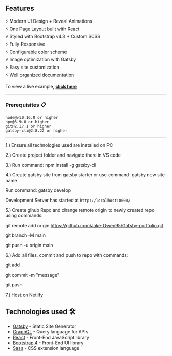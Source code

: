 ## Features

⚡️ Modern UI Design + Reveal Animations\
⚡️ One Page Layout built with React\
⚡️ Styled with Bootstrap v4.3 + Custom SCSS\
⚡️ Fully Responsive\
⚡️ Configurable color scheme\
⚡️ Image optimization with Gatsby\
⚡️ Easy site customization\
⚡️ Well organized documentation

To view a live example, **[click here](https://www.jakejohnowen.com/)**

---

### Prerequisites 📋

```
node@v10.16.0 or higher
npm@6.9.0 or higher
git@2.17.1 or higher
gatsby-cli@2.8.22 or higher
```

---

1.) Ensure all technologies used are installed on PC

2.) Create project folder and navigate there in VS code

3.) Run command: npm install -g gatsby-cli

4.) Create gatsby site from gatsby starter or use command: gatsby new site name

Run command: gatsby develop

Development Server has started at `http://localhost:8000/`

5.) Create gihub Repo and change remote origin to newly created repo using commands:

git remote add origin https://github.com/Jake-Owen95/Gatsby-portfolio.git

git branch -M main

git push -u origin main

6.) Add all files, commit and push to repo with commands:

git add .

git commit -m "message"

git push

7.) Host on Netlify

## Technologies used 🛠️

- [Gatsby](https://www.gatsbyjs.org/) - Static Site Generator
- [GraphQL](https://graphql.org/) - Query language for APIs
- [React](https://es.reactjs.org/) - Front-End JavaScript library
- [Bootstrap 4](https://getbootstrap.com/docs/4.3/getting-started/introduction/) - Front-End UI library
- [Sass](https://sass-lang.com/documentation) - CSS extension language

